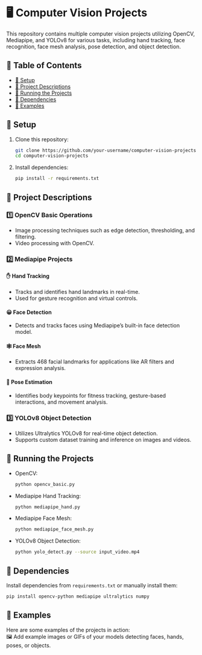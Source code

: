 # 🖥️ Computer Vision Projects  

This repository contains multiple computer vision projects utilizing OpenCV, Mediapipe, and YOLOv8 for various tasks, including hand tracking, face recognition, face mesh analysis, pose detection, and object detection.  

## 📌 Table of Contents  
- [🔧 Setup](#-setup)  
- [📂 Project Descriptions](#-project-descriptions)  
- [🚀 Running the Projects](#-running-the-projects)  
- [📜 Dependencies](#-dependencies)  
- [📸 Examples](#-examples)  

## 🔧 Setup  
1. Clone this repository:  
   ```bash
   git clone https://github.com/your-username/computer-vision-projects.git
   cd computer-vision-projects
   ```
2. Install dependencies:  
   ```bash
   pip install -r requirements.txt
   ```

## 📂 Project Descriptions  
### 1️⃣ OpenCV Basic Operations  
- Image processing techniques such as edge detection, thresholding, and filtering.  
- Video processing with OpenCV.  

### 2️⃣ Mediapipe Projects  
#### ✋ Hand Tracking  
- Tracks and identifies hand landmarks in real-time.  
- Used for gesture recognition and virtual controls.  

#### 😀 Face Detection  
- Detects and tracks faces using Mediapipe’s built-in face detection model.  

#### 🕸️ Face Mesh  
- Extracts 468 facial landmarks for applications like AR filters and expression analysis.  

#### 🏃 Pose Estimation  
- Identifies body keypoints for fitness tracking, gesture-based interactions, and movement analysis.  

### 3️⃣ YOLOv8 Object Detection  
- Utilizes Ultralytics YOLOv8 for real-time object detection.  
- Supports custom dataset training and inference on images and videos.  

## 🚀 Running the Projects  
- OpenCV:  
  ```bash
  python opencv_basic.py
  ```
- Mediapipe Hand Tracking:  
  ```bash
  python mediapipe_hand.py
  ```
- Mediapipe Face Mesh:  
  ```bash
  python mediapipe_face_mesh.py
  ```
- YOLOv8 Object Detection:  
  ```bash
  python yolo_detect.py --source input_video.mp4
  ```

## 📜 Dependencies  
Install dependencies from `requirements.txt` or manually install them:  
```bash
pip install opencv-python mediapipe ultralytics numpy
```

## 📸 Examples  
Here are some examples of the projects in action:  
🖼️ Add example images or GIFs of your models detecting faces, hands, poses, or objects.  

